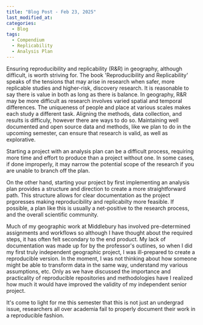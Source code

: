 ```yaml
---
title: "Blog Post - Feb 23, 2025"
last_modified_at: 
categories:
  - Blog
tags:
  - Compendium
  - Replicability
  - Analysis Plan
---
```


Ensuring reproducibility and replicability (R&R) in geography, although difficult, is worth striving for. The book 'Reproducibility and Replicability' speaks of the tensions that may arise in research when safer, more replicable studies and higher-risk, discovery research. It is reasonable to say there is value in both as long as there is balance. In geography, R&R may be more difficult as research involves varied spatial and temporal differences. The uniqueness of people and place at various scales makes each study a different task. Aligning the methods, data collection, and results is difficuly, however there are ways to do so. Maintaining well documented and open source data and methods, like we plan to do in the upcoming semester, can ensure that research is valid, as well as explorative.

Starting a project with an analysis plan can be a difficult process, requiring more time and effort to produce than a project without one. In some cases, if done improperly, it may narrow the potential scope of the research if you are unable to branch off the plan. 

On the other hand, starting your project by first implementing an analysis plan provides a structure and direction to create a more straightforward path. This structure allows for clear documentation as the project prgoresses making reproducibility and replicabilty more feasible. If possible, a plan like this is usually a net-positive to the research process, and the overall scientific community.

Much of my geographic work at Middlebury has involved pre-determined assignments and workflows so although I have thought about the required steps, it has often felt secondary to the end product. My lack of documentation was made up for by the professor's outlines, so when I did my first truly independent geographic project, I was ill-prepared to create a reproducible version. In the moment, I was not thinking about how someone might be able to transform data in the same way, understand my various assumptions, etc. Only as we have discussed the importance and practicality of reproducible repositories and methodologies have I realized how much it would have improved the validity of my independent senior project.

It's come to light for me this semester that this is not just an undergrad issue, researchers all over academia fail to properly document their work in a reproducible fashion. 

